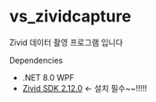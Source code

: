 # vs_zividcapture
Zivid 데이터 촬영 프로그램 입니다<br>

Dependencies
 - .NET 8.0 WPF
 - [Zivid SDK 2.12.0](https://downloads.zivid.com/sdk/releases/2.12.0+6afd4961-1/windows/ZividSetup_2.12.0+6afd4961-1.exe) <- 설치 필수~~!!!!!
